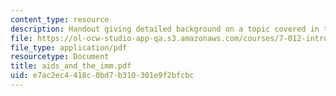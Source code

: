 ```yaml
---
content_type: resource
description: Handout giving detailed background on a topic covered in the course.
file: https://ol-ocw-studio-app-qa.s3.amazonaws.com/courses/7-012-introduction-to-biology-fall-2004/e7ac2ec4418c0bd7b310301e9f2bfcbc_aids_and_the_imm.pdf
file_type: application/pdf
resourcetype: Document
title: aids_and_the_imm.pdf
uid: e7ac2ec4-418c-0bd7-b310-301e9f2bfcbc
---
```

